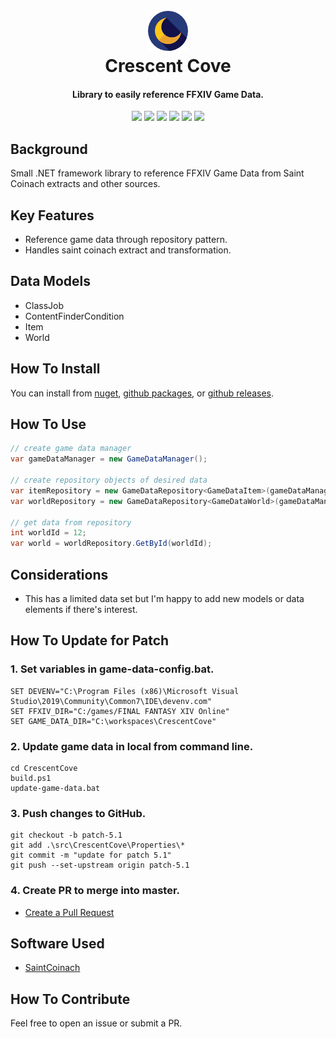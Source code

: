 <h1 align="center">
  <br><a href="https://github.com/kalilistic/crescentcove"><img src="img/bannerIcon.png" alt="Crescent Cove"></a>
  <br>Crescent Cove<br>
</h1>
<h4 align="center">Library to easily reference FFXIV Game Data.</h4>

<p align="center">
  <a href="https://github.com/kalilistic/crescentcove/releases/latest"><img src="https://img.shields.io/github/v/release/kalilistic/crescentcove"></a>
  <a href="https://ci.appveyor.com/project/kalilistic/crescentcove/branch/master"><img src="https://img.shields.io/appveyor/ci/kalilistic/crescentcove"></a>
  <a href="https://ci.appveyor.com/project/kalilistic/crescentcove/branch/master/tests"><img src="https://img.shields.io/appveyor/tests/kalilistic/crescentcove"></a>
  <a href="https://codecov.io/gh/kalilistic/crescentcove/branch/master"><img src="https://img.shields.io/codecov/c/gh/kalilistic/crescentcove"></a>
  <a href="https://github.com/kalilistic/crescentcove/blob/master/LICENSE"><img src="https://img.shields.io/github/license/kalilistic/crescentcove?color=lightgrey"></a>
  <a href="https://discord.gg/ftn4k7x"><img src="https://img.shields.io/badge/chat-on%20discord-7289da.svg"></a>
</p>

## Background

Small .NET framework library to reference FFXIV Game Data from Saint Coinach extracts and other sources.

## Key Features

* Reference game data through repository pattern.
* Handles saint coinach extract and transformation.

## Data Models

* ClassJob
* ContentFinderCondition
* Item
* World

## How To Install

You can install from <a href="https://www.nuget.org/packages/CrescentCove/">nuget</a>, <a href="https://github.com/kalilistic/CrescentCove/packages">github packages</a>, or <a href="https://github.com/kalilistic/CrescentCove/releases/latest">github releases</a>.

## How To Use

```csharp
// create game data manager
var gameDataManager = new GameDataManager();

// create repository objects of desired data
var itemRepository = new GameDataRepository<GameDataItem>(gameDataManager.Item);
var worldRepository = new GameDataRepository<GameDataWorld>(gameDataManager.World);

// get data from repository
int worldId = 12;
var world = worldRepository.GetById(worldId);
```

## Considerations

* This has a limited data set but I'm happy to add new models or data elements if there's interest.

## How To Update for Patch

### 1. Set variables in game-data-config.bat.

```shell
SET DEVENV="C:\Program Files (x86)\Microsoft Visual Studio\2019\Community\Common7\IDE\devenv.com"
SET FFXIV_DIR="C:/games/FINAL FANTASY XIV Online"
SET GAME_DATA_DIR="C:\workspaces\CrescentCove"
```

### 2. Update game data in local from command line.

```shell
cd CrescentCove
build.ps1
update-game-data.bat
```

### 3. Push changes to GitHub.

```shell
git checkout -b patch-5.1
git add .\src\CrescentCove\Properties\*
git commit -m "update for patch 5.1"
git push --set-upstream origin patch-5.1
```

### 4. Create PR to merge into master.

* <a href="https://help.github.com/en/desktop/contributing-to-projects/creating-a-pull-request">Create a Pull Request</a>

## Software Used

* <a href="https://github.com/ufx/SaintCoinach">SaintCoinach</a>

## How To Contribute

Feel free to open an issue or submit a PR.